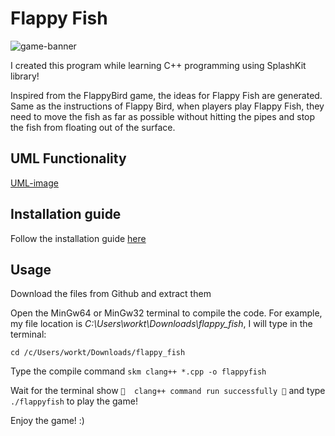 # Flappy Fish
![game-banner](https://github.com/TrangNguyenn/FlappyFish/blob/main/FlappyFish.png)

I created this program while learning C++ programming using SplashKit library!

Inspired from the FlappyBird game, the ideas for Flappy Fish are generated. Same as the instructions of Flappy Bird, when players play Flappy Fish, they need to move the fish as far as possible without hitting the pipes and stop the fish from floating out of the surface.

## UML Functionality
[UML-image](https://github.com/TrangNguyenn/FlappyFish/blob/main/UML%20Functionality.png)

## Installation guide
Follow the installation guide [here](https://splashkit.io/articles/installation/)

## Usage
Download the files from Github and extract them

Open the MinGw64 or MinGw32 terminal to compile the code. For example, my file location is *C:\Users\workt\Downloads\flappy_fish*, I will type in the terminal:

```cd /c/Users/workt/Downloads/flappy_fish```

Type the compile command ```skm clang++ *.cpp -o flappyfish```

Wait for the terminal show ```🎉  clang++ command run successfully 🎉``` and type ```./flappyfish``` to play the game!

Enjoy the game! :) 
